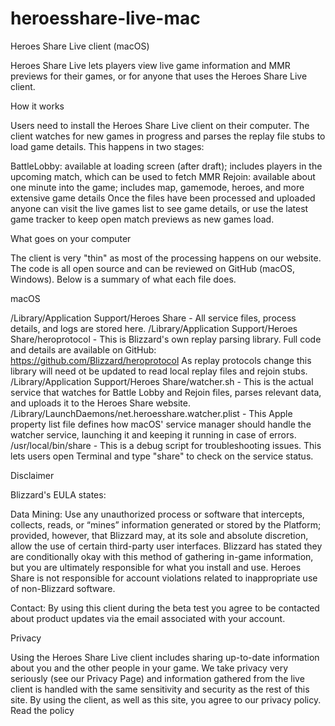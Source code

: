 # heroesshare-live-mac
Heroes Share Live client (macOS)

Heroes Share Live lets players view live game information and MMR previews for their games, or for anyone that uses the Heroes Share Live client.

How it works

Users need to install the Heroes Share Live client on their computer. The client watches for new games in progress and parses the replay file stubs to load game details. This happens in two stages:

BattleLobby: available at loading screen (after draft); includes players in the upcoming match, which can be used to fetch MMR
Rejoin: available about one minute into the game; includes map, gamemode, heroes, and more extensive game details
Once the files have been processed and uploaded anyone can visit the live games list to see game details, or use the latest game tracker to keep open match previews as new games load.

What goes on your computer

The client is very "thin" as most of the processing happens on our website. The code is all open source and can be reviewed on GitHub (macOS, Windows). Below is a summary of what each file does.

macOS

/Library/Application Support/Heroes Share - All service files, process details, and logs are stored here.
/Library/Application Support/Heroes Share/heroprotocol - This is Blizzard's own replay parsing library. Full code and details are available on GitHub: https://github.com/Blizzard/heroprotocol
As replay protocols change this library will need ot be updated to read local replay files and rejoin stubs.
/Library/Application Support/Heroes Share/watcher.sh - This is the actual service that watches for Battle Lobby and Rejoin files, parses relevant data, and uploads it to the Heroes Share website.
/Library/LaunchDaemons/net.heroesshare.watcher.plist - This Apple property list file defines how macOS' service manager should handle the watcher service, launching it and keeping it running in case of errors.
/usr/local/bin/share - This is a debug script for troubleshooting issues. This lets users open Terminal and type "share" to check on the service status.

Disclaimer

Blizzard's EULA	states:

Data Mining: Use any unauthorized process or software that intercepts, collects, reads, or “mines” information generated or stored by the Platform; provided, however, that Blizzard may, at its sole and absolute discretion, allow the use of certain third-party user interfaces.
Blizzard has stated	they are conditionally okay with this method of gathering in-game information, but you are ultimately responsible for what you install and use. Heroes Share is not responsible for account violations related to inappropriate use of non-Blizzard software.

Contact: By using this client during the beta test you agree to be contacted about product updates via the email associated with your account.

Privacy

Using the Heroes Share Live client includes sharing up-to-date information about you and the other people in your game. We take privacy very seriously (see our Privacy Page) and information gathered from the live client is handled with the same sensitivity and security as the rest of this site.
By using the client, as well as this site, you agree to our privacy policy. Read the policy
